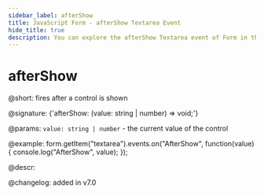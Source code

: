 ```yaml
---
sidebar_label: afterShow
title: JavaScript Form - afterShow Textarea Event 
hide_title: true
description: You can explore the afterShow Textarea event of Form in the documentation of the DHTMLX JavaScript UI library. Browse developer guides and API reference, try out code examples and live demos, and download a free 30-day evaluation version of DHTMLX Suite 7.
---
```

 
# afterShow

@short: fires after a control is shown

@signature: {'afterShow: (value: string | number) => void;'}

@params:
`value: string | number` - the current value of the control

@example:
form.getItem("textarea").events.on("AfterShow", function(value) {
    console.log("AfterShow", value);
});

@descr:

@changelog: added in v7.0
